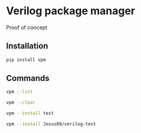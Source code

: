 # Verilog package manager

Proof of concept

## Installation

```bash
pip install vpm
```

## Commands

```bash
vpm --list
```

```bash
vpm --clear
```

```bash
vpm --install test
```

```bash
vpm --install Jesus89/verilog-test
```
